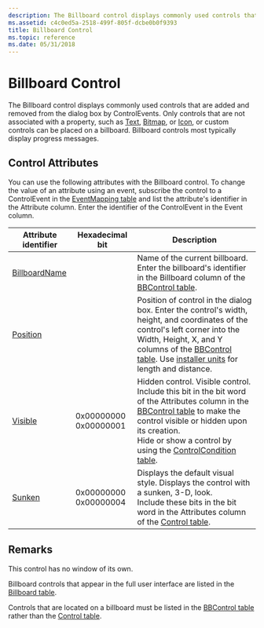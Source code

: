 ```yaml
---
description: The Billboard control displays commonly used controls that are added and removed from the dialog box by ControlEvents.
ms.assetid: c4c0ed5a-2518-499f-805f-dcbe0b0f9393
title: Billboard Control
ms.topic: reference
ms.date: 05/31/2018
---
```


# Billboard Control

The Billboard control displays commonly used controls that are added and removed from the dialog box by ControlEvents. Only controls that are not associated with a property, such as [Text](text-control.md), [Bitmap](bitmap-control.md), or [Icon](icon-control.md), or custom controls can be placed on a billboard. Billboard controls most typically display progress messages.

## Control Attributes

You can use the following attributes with the Billboard control. To change the value of an attribute using an event, subscribe the control to a ControlEvent in the [EventMapping table](eventmapping-table.md) and list the attribute's identifier in the Attribute column. Enter the identifier of the ControlEvent in the Event column.



| Attribute identifier                                 | Hexadecimal bit                  | Description                                                                                                                                                                                                                                                                                                                  |
|------------------------------------------------------|----------------------------------|------------------------------------------------------------------------------------------------------------------------------------------------------------------------------------------------------------------------------------------------------------------------------------------------------------------------------|
| [BillboardName](billboardname-control-attribute.md) |                                  | Name of the current billboard. Enter the billboard's identifier in the Billboard column of the [BBControl table](bbcontrol-table.md).<br/>                                                                                                                                                                            |
| [Position](position-control-attribute.md)           |                                  | Position of control in the dialog box. Enter the control's width, height, and coordinates of the control's left corner into the Width, Height, X, and Y columns of the [BBControl table](bbcontrol-table.md). Use [installer units](installer-units.md) for length and distance.<br/>                                |
| [Visible](visible-control-attribute.md)             | 0x00000000 0x00000001<br/> | Hidden control. Visible control.<br/> Include this bit in the bit word of the Attributes column in the [BBControl table](bbcontrol-table.md) to make the control visible or hidden upon its creation.<br/> Hide or show a control by using the [ControlCondition table](controlcondition-table.md).<br/> |
| [Sunken](sunken-control-attribute.md)               | 0x00000000 0x00000004<br/> | Displays the default visual style. Displays the control with a sunken, 3-D, look.<br/> Include these bits in the bit word in the Attributes column of the [Control table](control-table.md).<br/>                                                                                                               |



 

## Remarks

This control has no window of its own.

Billboard controls that appear in the full user interface are listed in the [Billboard table](billboard-table.md).

Controls that are located on a billboard must be listed in the [BBControl table](bbcontrol-table.md) rather than the [Control table](control-table.md).

 

 




